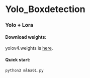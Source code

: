 # Yolo_Boxdetection
### **Yolo + Lora**

#### Download weights:
yolov4.weights is [here](https://drive.google.com/file/d/17k1rsUUxHLkZha_SteCJBQ7NHwERMjTD/view?usp=sharing).

#### Quick start:

    python3 ml6a01.py
